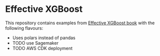# Effective XGBoost 

This repository contains examples from [Effective XGBoost book](https://store.metasnake.com/xgboost) with the following flavours:

- Uses polars instead of pandas
- TODO use Sagemaker
- TODO AWS CDK deployment
